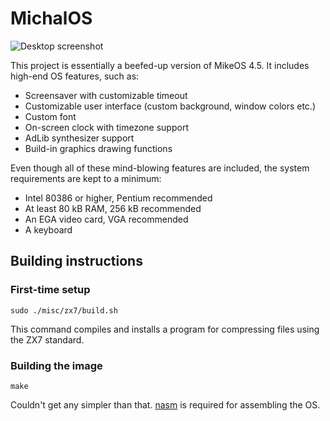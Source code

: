 # MichalOS

![Desktop screenshot](https://user-images.githubusercontent.com/41787099/112810298-291bd880-907b-11eb-8d70-37cf3e56b18a.png)

This project is essentially a beefed-up version of MikeOS 4.5. It includes high-end OS features, such as:
- Screensaver with customizable timeout
- Customizable user interface (custom background, window colors etc.)
- Custom font
- On-screen clock with timezone support
- AdLib synthesizer support
- Build-in graphics drawing functions

Even though all of these mind-blowing features are included, the system requirements are kept to a minimum:
- Intel 80386 or higher, Pentium recommended
- At least 80 kB RAM, 256 kB recommended
- An EGA video card, VGA recommended
- A keyboard

## Building instructions

### First-time setup

```
sudo ./misc/zx7/build.sh
```

This command compiles and installs a program for compressing files using the ZX7 standard.

### Building the image

```
make
```

Couldn't get any simpler than that. [nasm](https://www.nasm.us/) is required for assembling the OS.

